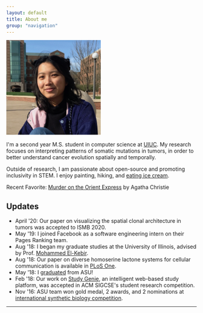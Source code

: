 ```yaml
---
layout: default
title: About me
group: "navigation"
---
```


<!-- <h1 class="owner-name">{{ site.owner.name}} </h1>
![user-avatar]({{ site.owner.avatar }})

{{site.about}} -->

<img class="portrait" src="portrait_2019.jpeg" width="250px">

I'm a second year M.S. student in computer science at [UIUC](https://cs.illinois.edu/). My research focuses on interpreting patterns of somatic mutations in tumors, in order to better understand cancer evolution spatially and temporally. 

Outside of research, I am passionate about open-source and promoting inclusivity in STEM. I enjoy painting, hiking, and [eating ice cream](https://www.instagram.com/kiky.cones/). 

<!-- 
 Prior to grad school, I interned at Salesforce as a Software Engineer, developing smart tools for the [Service Cloud Einstein](https://www.salesforce.com/blog/2018/07/service-cloud-einstein-bots-customer-experience.hmtl) team. I graduated from Arizona State University in 2018, where I researched in [The Haynes Lab](https://khayneslab.wordpress.com/) and the [Computing Systems & Informatics (CSI) Lab](https://sites.google.com/a/asu.edu/csi/).  -->

<i class="fa fa-book"></i> Recent Favorite: [Murder on the Orient Express](https://www.goodreads.com/review/list/11107091?shelf=currently-reading) by Agatha Christie

## Updates 
* April '20: Our paper on visualizing the spatial clonal architecture in tumors was accepted to ISMB 2020. 
* May '19: I joined Facebook as a software engineering intern on their Pages Ranking team.
* Aug '18: I began my graduate studies at the University of Illinois, advised by Prof. [Mohammed El-Kebir](http://www.el-kebir.net/).
* Aug '18: Our paper on diverse homoserine lactone systems for cellular communication is available in [PLoS One](https://journals.plos.org/plosone/article?id=10.1371/journal.pone.0202294).
* May '18: I [graduated](https://fullcircle.asu.edu/fulton-schools/meet-the-fulton-schools-outstanding-graduates-of-spring-2018/#et_pb_row_13) from ASU! 
* Feb '18: Our work on [Study Genie](https://dl.acm.org/citation.cfm?id=3162340), an intelligent web-based study platform, was accepted in ACM SIGCSE's student research competition.  
* Nov '16: ASU team won gold medal, 2 awards, and 2 nominations at [international synthetic biology competition](https://asunow.asu.edu/20161206-asu-puts-impressive-performance-igem).


<hr> 